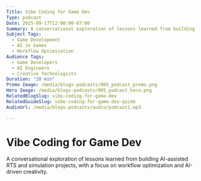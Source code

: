 ```yaml
---
Title: Vibe Coding for Game Dev
Type: podcast
Date: 2025-09-17T12:00:00-07:00
Summary: A conversational exploration of lessons learned from building AI-assisted RTS and simulation projects, with a focus on workflow optimization and AI-driven creativity.
Subject Tags:
  - Game Development
  - AI in Games
  - Workflow Optimization
Audience Tags:
  - Game Developers
  - AI Engineers
  - Creative Technologists
Duration: "28 min"
Promo Image: /media/blogs-podcasts/005_podcast_promo.png
Hero Image: /media/blogs-podcasts/005_podcast_hero.png
RelatedBlogSlug: vibe-coding-for-game-dev
RelatedGuideSlug: vibe-coding-for-game-dev-guide
AudioUrl: /media/blogs-podcasts/audio/podcast1.mp3

---
```


# Vibe Coding for Game Dev

A conversational exploration of lessons learned from building AI-assisted RTS and simulation projects, with a focus on workflow optimization and AI-driven creativity.
